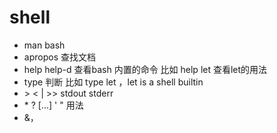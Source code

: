 # shell
- man bash
- apropos 查找文档
- help help-d 查看bash 内置的命令 比如 help let 查看let的用法
- type 判断 比如 type let ，let is a shell builtin
- \>  <  | >> stdout stderr
- \* ? [...] ' " 用法
- &，


